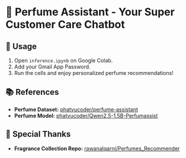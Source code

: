 # 🌸 Perfume Assistant - Your Super Customer Care Chatbot

## 🚀 Usage
1. Open `inference.ipynb` on Google Colab.
2. Add your Gmail App Password.
3. Run the cells and enjoy personalized perfume recommendations!

## 📚 References
- **Perfume Dataset:** [phatvucoder/perfume-assistant](https://huggingface.co/datasets/phatvucoder/perfume-assistant)  
- **Perfume Model:** [phatvucoder/Qwen2.5-1.5B-Perfumassist](https://huggingface.co/phatvucoder/Qwen2.5-1.5B-Perfumassist)

## 🙏 Special Thanks
- **Fragrance Collection Repo:** [rawanalqarni/Perfumes_Recommender](https://github.com/rawanalqarni/Perfumes_Recommender)
